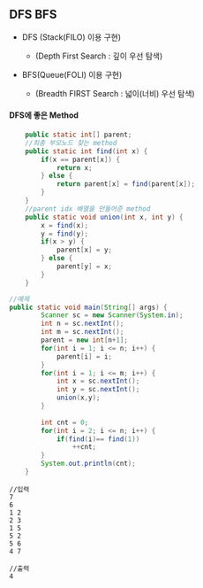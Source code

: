 ## DFS BFS

- DFS (Stack(FILO) 이용 구현)

  - (Depth First Search : 깊이 우선 탐색)

  

- BFS(Queue(FOLI) 이용 구현)

  - (Breadth FIRST Search : 넓이(너비) 우선 탐색)



#### DFS에 좋은 Method

```java
	public static int[] parent;
	//최종 부모노드 찾는 method
    public static int find(int x) {
        if(x == parent[x]) {
            return x;
        } else {
            return parent[x] = find(parent[x]);
        }
    }
	//parent idx 배열을 만들어준 method
    public static void union(int x, int y) {
        x = find(x);
        y = find(y);
        if(x > y) {
            parent[x] = y;
        } else {
            parent[y] = x;
        }
    }
```

```java
//예제
public static void main(String[] args) {
        Scanner sc = new Scanner(System.in);
        int n = sc.nextInt();
        int m = sc.nextInt();
        parent = new int[n+1];
        for(int i = 1; i <= n; i++) {
            parent[i] = i;
        }
        for(int i = 1; i <= m; i++) {
            int x = sc.nextInt();
            int y = sc.nextInt();
            union(x,y);
        }
		
        int cnt = 0;
        for(int i = 2; i <= n; i++) {
            if(find(i)== find(1))
                ++cnt;
        }
        System.out.println(cnt);	
    }
```

```
//입력
7
6
1 2
2 3
1 5
5 2
5 6
4 7
```

```
//출력
4
```

